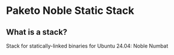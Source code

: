 # Paketo Noble Static Stack

## What is a stack?

Stack for statically-linked binaries for Ubuntu 24.04: Noble Numbat

